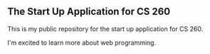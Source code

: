 
## The Start Up Application for CS 260

This is my public repository for the start up application for CS 260.

I'm excited to learn more about web programming.
